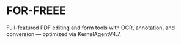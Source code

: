 # FOR-FREEE
Full-featured PDF editing and form tools with OCR, annotation, and conversion — optimized via KernelAgentV4.7.
